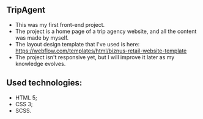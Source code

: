 ## TripAgent
- This was my first front-end project.
- The project is a home page of a trip agency website, and all the content was made by myself.
- The layout design template that I've used is here: https://webflow.com/templates/html/biznus-retail-website-template
- The project isn't responsive yet, but I will improve it later as my knowledge evolves.

## Used technologies:
- HTML 5;
- CSS 3;
- SCSS.

